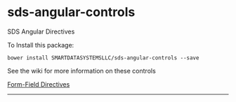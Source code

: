 sds-angular-controls
====================

SDS Angular Directives

To Install this package:

    bower install SMARTDATASYSTEMSLLC/sds-angular-controls --save


See the wiki for more information on these controls



[Form-Field Directives](https://github.com/SMARTDATASYSTEMSLLC/sds-angular-controls/wiki/Form-Field-Directives)

-------------

